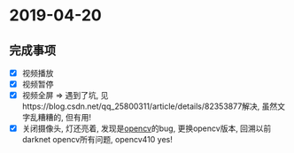 # 2019-04-20

## 完成事项
- [X] 视频播放
- [X] 视频暂停
- [X] 视频全屏 => 遇到了坑, 见https://blog.csdn.net/qq_25800311/article/details/82353877解决, 虽然文字乱糟糟的, 但有用!
- [X] 关闭摄像头, 灯还亮着, 发现是[opencv](https://github.com/opencv/opencv/issues/12301)的bug, 更换opencv版本, 回溯以前darknet opencv所有问题, opencv410 yes!
